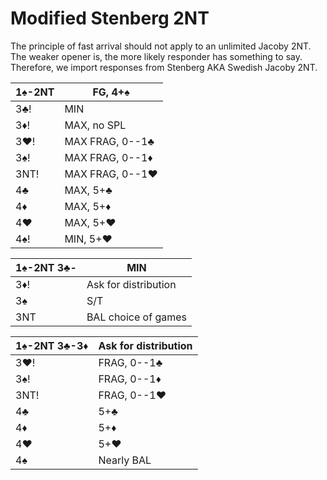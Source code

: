 # Modified Stenberg 2NT

The principle of fast arrival should not apply to an unlimited Jacoby 2NT.
The weaker opener is, the more likely responder has something to say.
Therefore, we import responses from Stenberg AKA Swedish Jacoby 2NT.

| 1♠-2NT | FG, 4+♠ |
|--------|---------|
| 3♣!    | MIN
| 3♦!    | MAX, no SPL
| 3♥!    | MAX FRAG, 0--1♣
| 3♠!    | MAX FRAG, 0--1♦
| 3NT!   | MAX FRAG, 0--1♥
| 4♣     | MAX, 5+♣
| 4♦     | MAX, 5+♦
| 4♥     | MAX, 5+♥
| 4♠!    | MIN, 5+♥

| 1♠-2NT 3♣- | MIN |
|------------|-----|
| 3♦!        | Ask for distribution
| 3♠         | S/T
| 3NT        | BAL choice of games

| 1♠-2NT 3♣-3♦ | Ask for distribution |
|--------------|----------------------|
| 3♥!          | FRAG, 0--1♣          |
| 3♠!          | FRAG, 0--1♦          |
| 3NT!         | FRAG, 0--1♥          |
| 4♣           | 5+♣                  |
| 4♦           | 5+♦                  |
| 4♥           | 5+♥                  |
| 4♠           | Nearly BAL           |
